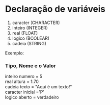 # Declaração de variáveis
<p><ol>
  <li>caracter (CHARACTER)</li>
  <li>inteiro (INTEGER)</li>
  <li>real (FLOAT)</li>
  <li>logico (BOOLEAR)</li>
  <li>cadeia (STRING)</li>
</ol></p>
<p>
  Exemplo:
  
  ### Tipo, Nome e o Valor<br>
  inteiro numero = 5<br>
  real altura = 1.70<br>
  cadeia texto = "Aqui é um texto!"<br>
  caracter inicial ='P'<br>
  logico aberto = verdadeiro<br>
</p>
